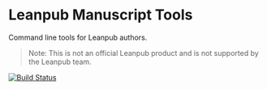 # Leanpub Manuscript Tools
Command line tools for Leanpub authors.

> Note: This is not an official Leanpub product and is not supported by the Leanpub team. 

[![Build Status](https://travis-ci.org/davioooh/leanpub-manuscript-tools.svg?branch=master)](https://travis-ci.org/davioooh/leanpub-manuscript-tools)
